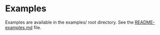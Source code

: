 # Examples

Examples are available in the examples/ root directory. See
the [README-examples.md](../examples/README-examples.md) file.
